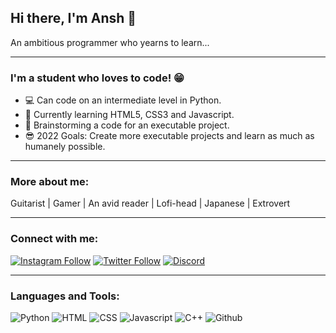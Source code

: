 ##                                                      Hi there, I'm Ansh 👋 

An ambitious programmer who yearns to learn...

---

### I'm a student who loves to code! 😁

- 💻 Can code on an intermediate level in Python.
- 🤕 Currently learning HTML5, CSS3 and Javascript.
- 🧠 Brainstorming a code for an executable project.
- 😎 2022 Goals: Create more executable projects and learn as much as humanely possible.

---

### More about me:

Guitarist | Gamer | An avid reader | Lofi-head | Japanese | Extrovert

---

### Connect with me:

[![Instagram Follow](https://img.shields.io/badge/Instagram-E4405F?style=for-the-badge&logo=instagram&logoColor=white)](https://www.instagram.com/_saraiyaaa/)
[![Twitter Follow](https://img.shields.io/twitter/follow/KindlyAnsh?color=1DA1F2&logo=twitter&style=for-the-badge)](https://twitter.com/KindlyAnsh)
[![Discord](https://img.shields.io/badge/Discord-7289DA?style=for-the-badge&logo=discord&logoColor=white)](https://discord.gg/z8bEXkMRKQ)

---

### Languages and Tools:

![Python](https://img.shields.io/badge/Python-3776AB?style=for-the-badge&logo=python&logoColor=white)
![HTML](https://img.shields.io/badge/HTML5-E34F26?style=for-the-badge&logo=html5&logoColor=white)
![CSS](https://img.shields.io/badge/CSS3-1572B6?style=for-the-badge&logo=css3&logoColor=white)
![Javascript](https://img.shields.io/badge/JavaScript-F7DF1E?style=for-the-badge&logo=javascript&logoColor=black)
![C++](https://img.shields.io/badge/C%2B%2B-00599C?style=for-the-badge&logo=c%2B%2B&logoColor=white)
![Github](https://img.shields.io/badge/GitHub-100000?style=for-the-badge&logo=github&logoColor=white)